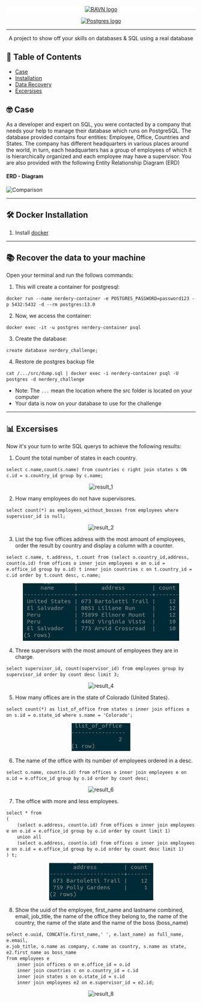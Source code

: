 <p align="center" style="background-color:white">
 <a href="https://www.ravn.co/" rel="noopener">
 <img src="https://www.ravn.co/img/logo-ravn.png" alt="RAVN logo"></a>
</p>
<p align="center">
 <a href="https://www.postgresql.org/" rel="noopener">
 <img src="https://www.postgresql.org/media/img/about/press/elephant.png" alt="Postgres logo" width="150px"></a>
</p>

---

<p align="center">A project to show off your skills on databases & SQL using a real database</p>

## 📝 Table of Contents

- [Case](#case)
- [Installation](#installation)
- [Data Recovery](#data_recovery)
- [Excersises](#excersises)

## 🤓 Case <a name = "case"></a>

As a developer and expert on SQL, you were contacted by a company that needs your help to manage their database which runs on PostgreSQL. The database provided contains four entities: Employee, Office, Countries and States. The company has different headquarters in various places around the world, in turn, each headquarters has a group of employees of which it is hierarchically organized and each employee may have a supervisor. You are also provided with the following Entity Relationship Diagram (ERD)

#### ERD - Diagram <br>

![Comparison](src/ERD.png) <br>

---

## 🛠️ Docker Installation <a name = "installation"></a>

1. Install [docker](https://docs.docker.com/engine/install/)

---

## 📚 Recover the data to your machine <a name = "data_recovery"></a>

Open your terminal and run the follows commands:

1. This will create a container for postgresql:

```
docker run --name nerdery-container -e POSTGRES_PASSWORD=password123 -p 5432:5432 -d --rm postgres:13.0
```

2. Now, we access the container:

```
docker exec -it -u postgres nerdery-container psql
```

3. Create the database:

```
create database nerdery_challenge;
```

4. Restore de postgres backup file

```
cat /.../src/dump.sql | docker exec -i nerdery-container psql -U postgres -d nerdery_challenge
```

- Note: The `...` mean the location where the src folder is located on your computer
- Your data is now on your database to use for the challenge

---

## 📊 Excersises <a name = "excersises"></a>

Now it's your turn to write SQL querys to achieve the following results:

1. Count the total number of states in each country.

```
select c.name,count(s.name) from countries c right join states s ON c.id = s.country_id group by c.name;
```

<p align="center">
 <img src="src/results/result1.png" alt="result_1"/>
</p>

2. How many employees do not have supervisores.

```
select count(*) as employees_without_bosses from employees where supervisor_id is null;
```

<p align="center">
 <img src="src/results/result2.png" alt="result_2"/>
</p>

3. List the top five offices address with the most amount of employees, order the result by country and display a column with a counter.

```
select c.name, t.address, t.count from (select o.country_id,address, count(o.id) from offices o inner join employees e on o.id = e.office_id group by o.id) t inner join countries c on t.country_id = c.id order by t.count desc, c.name;
```

<p align="center">
 <img src="src/results/result3.png" alt="result_3"/>
</p>

4. Three supervisors with the most amount of employees they are in charge.

```
select supervisor_id, count(supervisor_id) from employees group by supervisor_id order by count desc limit 3;
```

<p align="center">
 <img src="src/results/result4.png" alt="result_4"/>
</p>

5. How many offices are in the state of Colorado (United States).

```
select count(*) as list_of_office from states s inner join offices o on s.id = o.state_id where s.name = 'Colorado';
```

<p align="center">
 <img src="src/results/result5.png" alt="result_5"/>
</p>

6. The name of the office with its number of employees ordered in a desc.

```
select o.name, count(o.id) from offices o inner join employees e on o.id = e.office_id group by o.id order by count desc;
```

<p align="center">
 <img src="src/results/result6.png" alt="result_6"/>
</p>

7. The office with more and less employees.

```
select * from
(
    (select o.address, count(o.id) from offices o inner join employees e on o.id = e.office_id group by o.id order by count limit 1)
    union all
    (select o.address, count(o.id) from offices o inner join employees e on o.id = e.office_id group by o.id order by count desc limit 1)
) t;
```

<p align="center">
 <img src="src/results/result7.png" alt="result_7"/>
</p>

8. Show the uuid of the employee, first_name and lastname combined, email, job_title, the name of the office they belong to, the name of the country, the name of the state and the name of the boss (boss_name)

```
select e.uuid, CONCAT(e.first_name,' ', e.last_name) as full_name, e.email,
e.job_title, o.name as company, c.name as country, s.name as state,
e2.first_name as boss_name
from employees e
    inner join offices o on e.office_id = o.id
    inner join countries c on o.country_id = c.id
    inner join states s on o.state_id = s.id
    inner join employees e2 on e.supervisor_id = e2.id;
```

<p align="center">
 <img src="src/results/result8.png" alt="result_8"/>
</p>
